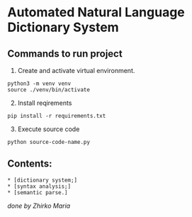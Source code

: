 # Automated Natural Language Dictionary System

## Commands to run project

1. Create and activate virtual environment.

```terminal
python3 -m venv venv
source ./venv/bin/activate
```

2. Install reqirements

```terminal
pip install -r requirements.txt
```

3. Execute source code

```terminal
python source-code-name.py
```

## Contents:
    * [dictionary system;]
    * [syntax analysis;]
    * [semantic parse.]
_done by Zhirko Maria_
